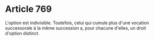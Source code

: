 # Article 769

L'option est indivisible.   Toutefois, celui qui cumule plus d'une vocation successorale à la même succession a, pour chacune d'elles, un droit d'option distinct.